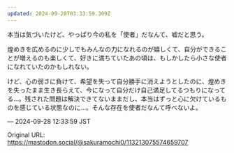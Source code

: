 ```yaml
---
updated: 2024-09-28T03:33:59.309Z
---
```


<p>本当は気づいたけど、やっぱり今の私を「使者」だなんて、嘘だと思う。</p><p>煌めきを広めるのに少しでもみんなの力になれるのが嬉しくて、自分ができることが増えるのも楽しくて、好きに満ちていたあの頃は、もしかしたら小さな使者になれていたのかもしれない。</p><p>けど、心の弱さに負けて、希望を失って自分勝手に消えようとしたのに、煌めきを失ったまま生き長らえて、今になって自分だけ自己満足してるつもりになってる…。残された問題は解決できてないままだし、本当はずっと心に欠けているものを感じている状態なのに…。そんな存在を使者だなんて呼べないよ。</p>

&mdash; 2024-09-28 12:33:59 JST

Original URL: https://mastodon.social/@sakuramochi0/113213075574659707
